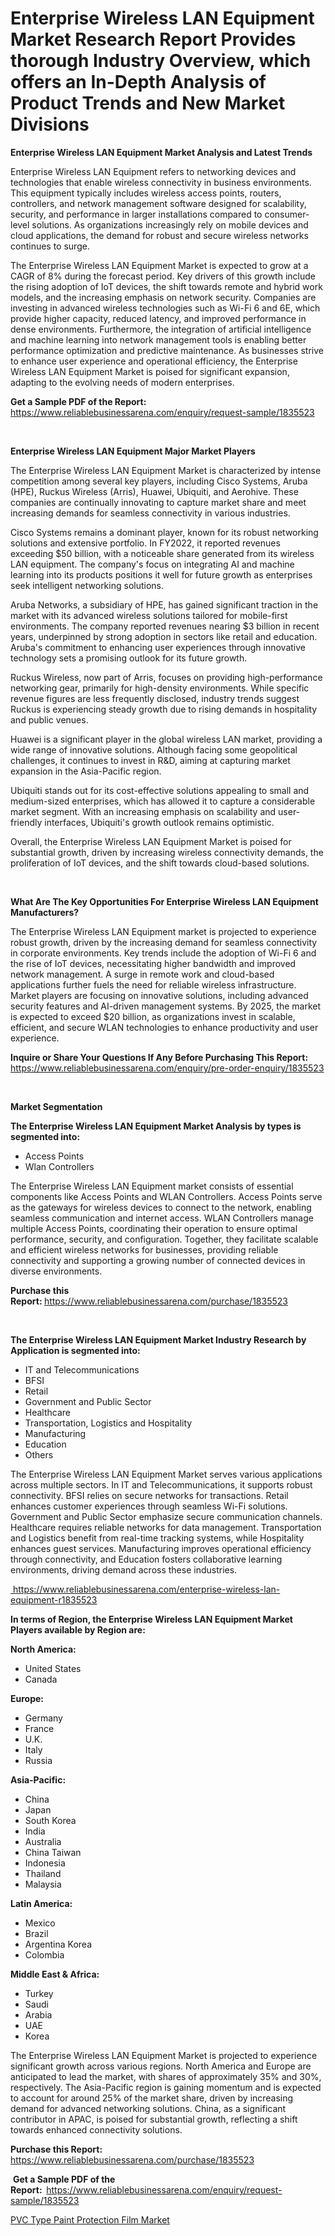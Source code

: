 <p><h1>Enterprise Wireless LAN Equipment Market Research Report Provides thorough Industry Overview, which offers an In-Depth Analysis of Product Trends and New Market Divisions</h1></p><p><strong>Enterprise Wireless LAN Equipment Market Analysis and Latest Trends</strong></p>
<p><p>Enterprise Wireless LAN Equipment refers to networking devices and technologies that enable wireless connectivity in business environments. This equipment typically includes wireless access points, routers, controllers, and network management software designed for scalability, security, and performance in larger installations compared to consumer-level solutions. As organizations increasingly rely on mobile devices and cloud applications, the demand for robust and secure wireless networks continues to surge.</p><p>The Enterprise Wireless LAN Equipment Market is expected to grow at a CAGR of 8% during the forecast period. Key drivers of this growth include the rising adoption of IoT devices, the shift towards remote and hybrid work models, and the increasing emphasis on network security. Companies are investing in advanced wireless technologies such as Wi-Fi 6 and 6E, which provide higher capacity, reduced latency, and improved performance in dense environments. Furthermore, the integration of artificial intelligence and machine learning into network management tools is enabling better performance optimization and predictive maintenance. As businesses strive to enhance user experience and operational efficiency, the Enterprise Wireless LAN Equipment Market is poised for significant expansion, adapting to the evolving needs of modern enterprises.</p></p>
<p><strong>Get a Sample PDF of the Report:&nbsp;</strong> <a href="https://www.reliablebusinessarena.com/enquiry/request-sample/1835523?utm_campaign=2887&utm_medium=2&utm_source=Github&utm_content=ia&utm_term=26032025&utm_id=enterprise-wireless-lan-equipment">https://www.reliablebusinessarena.com/enquiry/request-sample/1835523</a></p>
<p>&nbsp;</p>
<p><strong>Enterprise Wireless LAN Equipment Major Market Players</strong></p>
<p><p>The Enterprise Wireless LAN Equipment Market is characterized by intense competition among several key players, including Cisco Systems, Aruba (HPE), Ruckus Wireless (Arris), Huawei, Ubiquiti, and Aerohive. These companies are continually innovating to capture market share and meet increasing demands for seamless connectivity in various industries.</p><p>Cisco Systems remains a dominant player, known for its robust networking solutions and extensive portfolio. In FY2022, it reported revenues exceeding $50 billion, with a noticeable share generated from its wireless LAN equipment. The company's focus on integrating AI and machine learning into its products positions it well for future growth as enterprises seek intelligent networking solutions.</p><p>Aruba Networks, a subsidiary of HPE, has gained significant traction in the market with its advanced wireless solutions tailored for mobile-first environments. The company reported revenues nearing $3 billion in recent years, underpinned by strong adoption in sectors like retail and education. Aruba's commitment to enhancing user experiences through innovative technology sets a promising outlook for its future growth.</p><p>Ruckus Wireless, now part of Arris, focuses on providing high-performance networking gear, primarily for high-density environments. While specific revenue figures are less frequently disclosed, industry trends suggest Ruckus is experiencing steady growth due to rising demands in hospitality and public venues.</p><p>Huawei is a significant player in the global wireless LAN market, providing a wide range of innovative solutions. Although facing some geopolitical challenges, it continues to invest in R&D, aiming at capturing market expansion in the Asia-Pacific region.</p><p>Ubiquiti stands out for its cost-effective solutions appealing to small and medium-sized enterprises, which has allowed it to capture a considerable market segment. With an increasing emphasis on scalability and user-friendly interfaces, Ubiquiti's growth outlook remains optimistic. </p><p>Overall, the Enterprise Wireless LAN Equipment Market is poised for substantial growth, driven by increasing wireless connectivity demands, the proliferation of IoT devices, and the shift towards cloud-based solutions.</p></p>
<p>&nbsp;</p>
<p><strong>What Are The Key Opportunities For Enterprise Wireless LAN Equipment Manufacturers?</strong></p>
<p><p>The Enterprise Wireless LAN Equipment market is projected to experience robust growth, driven by the increasing demand for seamless connectivity in corporate environments. Key trends include the adoption of Wi-Fi 6 and the rise of IoT devices, necessitating higher bandwidth and improved network management. A surge in remote work and cloud-based applications further fuels the need for reliable wireless infrastructure. Market players are focusing on innovative solutions, including advanced security features and AI-driven management systems. By 2025, the market is expected to exceed $20 billion, as organizations invest in scalable, efficient, and secure WLAN technologies to enhance productivity and user experience.</p></p>
<p><strong>Inquire or Share Your Questions If Any Before Purchasing This Report:</strong> <a href="https://www.reliablebusinessarena.com/enquiry/pre-order-enquiry/1835523?utm_campaign=2887&utm_medium=2&utm_source=Github&utm_content=ia&utm_term=26032025&utm_id=enterprise-wireless-lan-equipment">https://www.reliablebusinessarena.com/enquiry/pre-order-enquiry/1835523</a></p>
<p>&nbsp;</p>
<p><strong>Market Segmentation</strong></p>
<p><strong>The Enterprise Wireless LAN Equipment Market Analysis by types is segmented into:</strong></p>
<p><ul><li>Access Points</li><li>Wlan Controllers</li></ul></p>
<p><p>The Enterprise Wireless LAN Equipment market consists of essential components like Access Points and WLAN Controllers. Access Points serve as the gateways for wireless devices to connect to the network, enabling seamless communication and internet access. WLAN Controllers manage multiple Access Points, coordinating their operation to ensure optimal performance, security, and configuration. Together, they facilitate scalable and efficient wireless networks for businesses, providing reliable connectivity and supporting a growing number of connected devices in diverse environments.</p></p>
<p><strong>Purchase this Report:&nbsp;</strong><a href="https://www.reliablebusinessarena.com/purchase/1835523?utm_campaign=2887&utm_medium=2&utm_source=Github&utm_content=ia&utm_term=26032025&utm_id=enterprise-wireless-lan-equipment">https://www.reliablebusinessarena.com/purchase/1835523</a></p>
<p>&nbsp;</p>
<p><strong>The Enterprise Wireless LAN Equipment Market Industry Research by Application is segmented into:</strong></p>
<p><ul><li>IT and Telecommunications</li><li>BFSI</li><li>Retail</li><li>Government and Public Sector</li><li>Healthcare</li><li>Transportation, Logistics and Hospitality</li><li>Manufacturing</li><li>Education</li><li>Others</li></ul></p>
<p><p>The Enterprise Wireless LAN Equipment Market serves various applications across multiple sectors. In IT and Telecommunications, it supports robust connectivity. BFSI relies on secure networks for transactions. Retail enhances customer experiences through seamless Wi-Fi solutions. Government and Public Sector emphasize secure communication channels. Healthcare requires reliable networks for data management. Transportation and Logistics benefit from real-time tracking systems, while Hospitality enhances guest services. Manufacturing improves operational efficiency through connectivity, and Education fosters collaborative learning environments, driving demand across these industries.</p></p>
<p><a href="https://www.reliablebusinessarena.com/enterprise-wireless-lan-equipment-r1835523?utm_campaign=2887&utm_medium=2&utm_source=Github&utm_content=ia&utm_term=26032025&utm_id=enterprise-wireless-lan-equipment">&nbsp;https://www.reliablebusinessarena.com/enterprise-wireless-lan-equipment-r1835523</a></p>
<p><strong>In terms of Region, the Enterprise Wireless LAN Equipment Market Players available by Region are:</strong></p>
<p>
    <p> <strong> North America: </strong>
        <ul>
            <li>United States</li>
            <li>Canada</li>
        </ul>
        </p> 
    <p> <strong> Europe: </strong>
        <ul>
            <li>Germany</li>
            <li>France</li>
            <li>U.K.</li>
            <li>Italy</li>
            <li>Russia</li>
        </ul>
        </p> 
    <p> <strong> Asia-Pacific: </strong>
        <ul>
            <li>China</li>
            <li>Japan</li>
            <li>South Korea</li>
            <li>India</li>
            <li>Australia</li>
            <li>China Taiwan</li>
            <li>Indonesia</li>
            <li>Thailand</li>
            <li>Malaysia</li>
        </ul>
        </p> 
    <p> <strong> Latin America: </strong>
        <ul>
            <li>Mexico</li>
            <li>Brazil</li>
            <li>Argentina Korea</li>
            <li>Colombia</li>
        </ul>
        </p> 
    <p> <strong> Middle East & Africa: </strong>
        <ul>
            <li>Turkey</li>
            <li>Saudi</li>
            <li>Arabia</li>
            <li>UAE</li>
            <li>Korea</li>
        </ul>
    </p>
    </p>
<p><p>The Enterprise Wireless LAN Equipment Market is projected to experience significant growth across various regions. North America and Europe are anticipated to lead the market, with shares of approximately 35% and 30%, respectively. The Asia-Pacific region is gaining momentum and is expected to account for around 25% of the market share, driven by increasing demand for advanced networking solutions. China, as a significant contributor in APAC, is poised for substantial growth, reflecting a shift towards enhanced connectivity solutions.</p></p>
<p><strong>Purchase this Report: </strong><a href="https://www.reliablebusinessarena.com/purchase/1835523?utm_campaign=2887&utm_medium=2&utm_source=Github&utm_content=ia&utm_term=26032025&utm_id=enterprise-wireless-lan-equipment">https://www.reliablebusinessarena.com/purchase/1835523</a></p>
<p>&nbsp;<strong>Get a Sample PDF of the Report:&nbsp;&nbsp;</strong><a href="https://www.reliablebusinessarena.com/enquiry/request-sample/1835523?utm_campaign=2887&utm_medium=2&utm_source=Github&utm_content=ia&utm_term=26032025&utm_id=enterprise-wireless-lan-equipment">https://www.reliablebusinessarena.com/enquiry/request-sample/1835523</a></p>
<p><strong></strong></p>
<p><p><a href="https://github.com/stvnpukaj10/Market-Research-Report-List-1/blob/main/pvc-type-paint-protection-film-market.md?utm_campaign=2887&utm_medium=2&utm_source=Github&utm_content=ia&utm_term=26032025&utm_id=enterprise-wireless-lan-equipment">PVC Type Paint Protection Film Market</a></p></p>